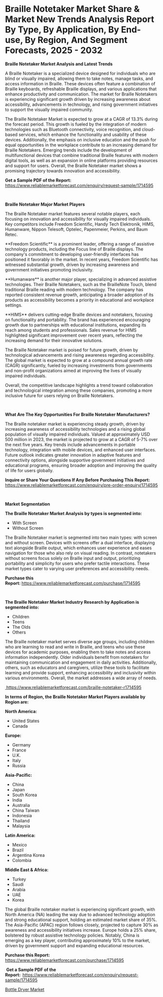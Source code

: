 <p><h1>Braille Notetaker Market Share & Market New Trends Analysis Report By Type, By Application, By End-use, By Region, And Segment Forecasts, 2025 - 2032</h1></p><p><strong>Braille Notetaker Market Analysis and Latest Trends</strong></p>
<p><p>A Braille Notetaker is a specialized device designed for individuals who are blind or visually impaired, allowing them to take notes, manage tasks, and access information in Braille. These devices often feature a combination of Braille keyboards, refreshable Braille displays, and various applications that enhance productivity and communication. The market for Braille Notetakers is experiencing significant growth driven by increasing awareness about accessibility, advancements in technology, and rising government initiatives to support the visually impaired community.</p><p>The Braille Notetaker Market is expected to grow at a CAGR of 13.3% during the forecast period. This growth is fueled by the integration of modern technologies such as Bluetooth connectivity, voice recognition, and cloud-based services, which enhance the functionality and usability of these devices. Additionally, the emphasis on inclusive education and the push for equal opportunities in the workplace contribute to an increasing demand for Braille Notetakers. Emerging trends include the development of multifunctional devices that combine traditional Braille features with modern digital tools, as well as an expansion in online platforms providing resources and support for users. Overall, the Braille Notetaker market shows a promising trajectory towards innovation and accessibility.</p></p>
<p><strong>Get a Sample PDF of the Report:&nbsp;</strong> <a href="https://www.reliablemarketforecast.com/enquiry/request-sample/1714595?utm_campaign=1903&utm_medium=2&utm_source=Github&utm_content=ia&utm_term=06022025&utm_id=braille-notetaker">https://www.reliablemarketforecast.com/enquiry/request-sample/1714595</a></p>
<p>&nbsp;</p>
<p><strong>Braille Notetaker Major Market Players</strong></p>
<p><p>The Braille Notetaker market features several notable players, each focusing on innovation and accessibility for visually impaired individuals. Key competitors include Freedom Scientific, Handy Tech Elektronik, HIMS, Humanware, Nippon Telesoft, Optelec, Papenmeier, Perkins, and Baum Retec.</p><p>**Freedom Scientific** is a prominent leader, offering a range of assistive technology products, including the Focus line of Braille displays. The company's commitment to developing user-friendly interfaces has positioned it favorably in the market. In recent years, Freedom Scientific has witnessed substantial growth, driven by increasing awareness and government initiatives promoting inclusivity.</p><p>**Humanware** is another major player, specializing in advanced assistive technologies. Their Braille Notetakers, such as the BrailleNote Touch, blend traditional Braille reading with modern technology. The company has reported consistent revenue growth, anticipating a broader adoption of its products as accessibility becomes a priority in educational and workplace settings.</p><p>**HIMS** delivers cutting-edge Braille devices and notetakers, focusing on functionality and portability. The brand has experienced encouraging growth due to partnerships with educational institutions, expanding its reach among students and professionals. Sales revenue for HIMS highlighted significant improvement over recent years, reflecting the increasing demand for their innovative solutions.</p><p>The Braille Notetaker market is poised for future growth, driven by technological advancements and rising awareness regarding accessibility. The global market is expected to grow at a compound annual growth rate (CAGR) significantly, fueled by increasing investments from governments and non-profit organizations aimed at improving the lives of visually impaired individuals.</p><p>Overall, the competitive landscape highlights a trend toward collaboration and technological integration among these companies, promoting a more inclusive future for users relying on Braille Notetakers.</p></p>
<p>&nbsp;</p>
<p><strong>What Are The Key Opportunities For Braille Notetaker Manufacturers?</strong></p>
<p><p>The Braille notetaker market is experiencing steady growth, driven by increasing awareness of accessibility technologies and a rising global population of visually impaired individuals. Valued at approximately USD 500 million in 2023, the market is projected to grow at a CAGR of 5-7% over the next five years. Key trends include advancements in portable technology, integration with mobile devices, and enhanced user interfaces. Future outlook indicates greater innovation in adaptive features and connectivity options, alongside supportive government initiatives and educational programs, ensuring broader adoption and improving the quality of life for users globally.</p></p>
<p><strong>Inquire or Share Your Questions If Any Before Purchasing This Report:</strong> <a href="https://www.reliablemarketforecast.com/enquiry/pre-order-enquiry/1714595?utm_campaign=1903&utm_medium=2&utm_source=Github&utm_content=ia&utm_term=06022025&utm_id=braille-notetaker">https://www.reliablemarketforecast.com/enquiry/pre-order-enquiry/1714595</a></p>
<p>&nbsp;</p>
<p><strong>Market Segmentation</strong></p>
<p><strong>The Braille Notetaker Market Analysis by types is segmented into:</strong></p>
<p><ul><li>With Screen</li><li>Without Screen</li></ul></p>
<p><p>The Braille Notetaker market is segmented into two main types: with screen and without screen. Devices with screens offer a dual interface, displaying text alongside Braille output, which enhances user experience and eases navigation for those who also rely on visual reading. In contrast, notetakers without screens focus solely on Braille input and output, prioritizing portability and simplicity for users who prefer tactile interactions. These market types cater to varying user preferences and accessibility needs.</p></p>
<p><strong>Purchase this Report:&nbsp;</strong><a href="https://www.reliablemarketforecast.com/purchase/1714595?utm_campaign=1903&utm_medium=2&utm_source=Github&utm_content=ia&utm_term=06022025&utm_id=braille-notetaker">https://www.reliablemarketforecast.com/purchase/1714595</a></p>
<p>&nbsp;</p>
<p><strong>The Braille Notetaker Market Industry Research by Application is segmented into:</strong></p>
<p><ul><li>Children</li><li>Teens</li><li>The Olds</li><li>Others</li></ul></p>
<p><p>The Braille notetaker market serves diverse age groups, including children who are learning to read and write in Braille, and teens who use these devices for academic purposes, enabling them to take notes and access information independently. Older individuals benefit from notetakers for maintaining communication and engagement in daily activities. Additionally, others, such as educators and caregivers, utilize these tools to facilitate learning and provide support, enhancing accessibility and inclusivity within various environments. Overall, the market addresses a wide array of needs.</p></p>
<p><a href="https://www.reliablemarketforecast.com/braille-notetaker-r1714595?utm_campaign=1903&utm_medium=2&utm_source=Github&utm_content=ia&utm_term=06022025&utm_id=braille-notetaker">&nbsp;https://www.reliablemarketforecast.com/braille-notetaker-r1714595</a></p>
<p><strong>In terms of Region, the Braille Notetaker Market Players available by Region are:</strong></p>
<p>
    <p> <strong> North America: </strong>
        <ul>
            <li>United States</li>
            <li>Canada</li>
        </ul>
        </p> 
    <p> <strong> Europe: </strong>
        <ul>
            <li>Germany</li>
            <li>France</li>
            <li>U.K.</li>
            <li>Italy</li>
            <li>Russia</li>
        </ul>
        </p> 
    <p> <strong> Asia-Pacific: </strong>
        <ul>
            <li>China</li>
            <li>Japan</li>
            <li>South Korea</li>
            <li>India</li>
            <li>Australia</li>
            <li>China Taiwan</li>
            <li>Indonesia</li>
            <li>Thailand</li>
            <li>Malaysia</li>
        </ul>
        </p> 
    <p> <strong> Latin America: </strong>
        <ul>
            <li>Mexico</li>
            <li>Brazil</li>
            <li>Argentina Korea</li>
            <li>Colombia</li>
        </ul>
        </p> 
    <p> <strong> Middle East & Africa: </strong>
        <ul>
            <li>Turkey</li>
            <li>Saudi</li>
            <li>Arabia</li>
            <li>UAE</li>
            <li>Korea</li>
        </ul>
    </p>
    </p>
<p><p>The global Braille notetaker market is experiencing significant growth, with North America (NA) leading the way due to advanced technology adoption and strong educational support, holding an estimated market share of 35%. The Asia-Pacific (APAC) region follows closely, projected to capture 30% as awareness and accessibility initiatives increase. Europe holds a 25% share, bolstered by robust assistive technology policies. Notably, China is emerging as a key player, contributing approximately 10% to the market, driven by government support and expanding educational resources.</p></p>
<p><strong>Purchase this Report: </strong><a href="https://www.reliablemarketforecast.com/purchase/1714595?utm_campaign=1903&utm_medium=2&utm_source=Github&utm_content=ia&utm_term=06022025&utm_id=braille-notetaker">https://www.reliablemarketforecast.com/purchase/1714595</a></p>
<p>&nbsp;<strong>Get a Sample PDF of the Report:&nbsp;&nbsp;</strong><a href="https://www.reliablemarketforecast.com/enquiry/request-sample/1714595?utm_campaign=1903&utm_medium=2&utm_source=Github&utm_content=ia&utm_term=06022025&utm_id=braille-notetaker">https://www.reliablemarketforecast.com/enquiry/request-sample/1714595</a></p>
<p><strong></strong></p>
<p><p><a href="https://github.com/ashepherd82/Market-Research-Report-List-7/blob/main/bottle-dryer-market.md?utm_campaign=1903&utm_medium=2&utm_source=Github&utm_content=ia&utm_term=06022025&utm_id=braille-notetaker">Bottle Dryer Market</a></p></p>